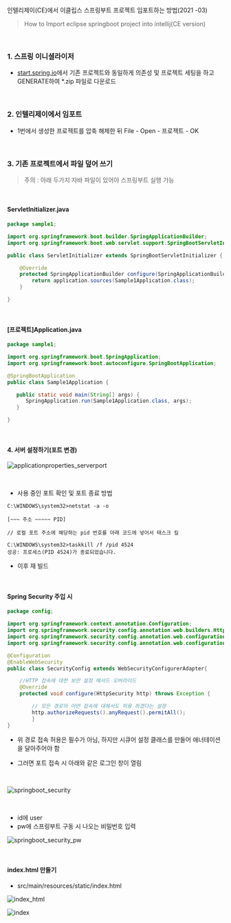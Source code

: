 인텔리제이(CE)에서 이클립스 스프링부트 프로젝트 임포트하는 방법(2021 -03)

> How to Import eclipse springboot project into intellij(CE version)

<br/>

### 1. 스프링 이니셜라이저

- [start.spring.io](https://start.spring.io/)에서 기존 프로젝트와 동일하게 의존성 및 프로젝트 세팅을 하고 GENERATE하여 *.zip 파일로 다운로드

<br/>

### 2. 인텔리제이에서 임포트

- 1번에서 생성한 프로젝트를 압축 해제한 뒤 File - Open - 프로젝트 - OK

<br/>

### 3. 기존 프로젝트에서 파일 덮어 쓰기

> 주의 : 아래 두가지 자바 파일이 있어야 스프링부트 실행 가능

<br/>

#### ServletInitializer.java

```java
package sample1;

import org.springframework.boot.builder.SpringApplicationBuilder;
import org.springframework.boot.web.servlet.support.SpringBootServletInitializer;

public class ServletInitializer extends SpringBootServletInitializer {

	@Override
	protected SpringApplicationBuilder configure(SpringApplicationBuilder application) {
		return application.sources(Sample1Application.class);
	}

}

```

<br/>

#### [프로젝트]Application.java

```java
package sample1;

import org.springframework.boot.SpringApplication;
import org.springframework.boot.autoconfigure.SpringBootApplication;

@SpringBootApplication
public class Sample1Application {

   public static void main(String[] args) {
      SpringApplication.run(Sample1Application.class, args);
   }

}
```

<br/>

#### 4. 서버 설정하기(포트 변경)

![applicationproperties_serverport](C:\Users\zz238\TIL\JAVA\JAVA_Study\Study\imgs\applicationproperties_serverport.png)



<br/>

-  사용 중인 포트 확인 및 포트 종료 방법

```shell
C:\WINDOWS\system32>netstat -a -o

[~~~ 주소 ~~~~~ PID]

// 로컬 포트 주소에 해당하는 pid 번호를 아래 코드에 넣어서 태스크 킬

C:\WINDOWS\system32>taskkill /f /pid 4524
성공: 프로세스(PID 4524)가 종료되었습니다.
```

- 이후 재 빌드

<br/>

#### Spring Security 주입 시

```java
package config;

import org.springframework.context.annotation.Configuration;
import org.springframework.security.config.annotation.web.builders.HttpSecurity;
import org.springframework.security.config.annotation.web.configuration.EnableWebSecurity;
import org.springframework.security.config.annotation.web.configuration.WebSecurityConfigurerAdapter;

@Configuration
@EnableWebSecurity
public class SecurityConfig extends WebSecurityConfigurerAdapter{

	//HTTP 접속에 대한 보안 설정 메서드 오버라이드
	@Override
	protected void configure(HttpSecurity http) throws Exception {

		// 모든 경로의 어떤 접속에 대해서도 허용 하겠다는 설정
		http.authorizeRequests().anyRequest().permitAll();
		}
}
```

- 위 경로 접속 허용은 필수가 아님, 하지만 시큐어 설정 클래스를 만들어 애너테이션을 달아주어야 함

- 그러면 포트 접속 시 아래와 같은 로그인 창이 열림

<br/>

![springboot_security](C:\Users\zz238\TIL\JAVA\JAVA_Study\Study\imgs\springboot_security.png)

<br/>

- id에 user
- pw에 스프링부트 구동 시 나오는 비밀번호 입력

![springboot_security_pw](C:\Users\zz238\TIL\JAVA\JAVA_Study\Study\imgs\springboot_security_pw.png)

<br/>

#### index.html 만들기

- src/main/resources/static/index.html



![index_html](C:\Users\zz238\TIL\JAVA\JAVA_Study\Study\imgs\index_html.png)



![index](C:\Users\zz238\TIL\JAVA\JAVA_Study\Study\imgs\index.png)

<br/>